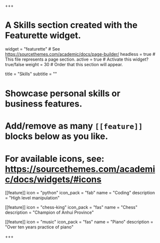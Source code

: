 +++
# A Skills section created with the Featurette widget.
widget = "featurette"  # See https://sourcethemes.com/academic/docs/page-builder/
headless = true  # This file represents a page section.
active = true  # Activate this widget? true/false
weight = 30  # Order that this section will appear.

title = "Skills"
subtitle = ""

# Showcase personal skills or business features.
# 
# Add/remove as many `[[feature]]` blocks below as you like.
# 
# For available icons, see: https://sourcethemes.com/academic/docs/widgets/#icons

[[feature]]
  icon = "python"
  icon_pack = "fab"
  name = "Coding"
  description = "High level manipulation"

[[feature]]
  icon = "chess-king"
  icon_pack = "fas"
  name = "Chess"
  description = "Champion of Anhui Province"  

[[feature]]
  icon = "music"
  icon_pack = "fas"
  name = "Piano"
  description = "Over ten years practice of piano"

+++
